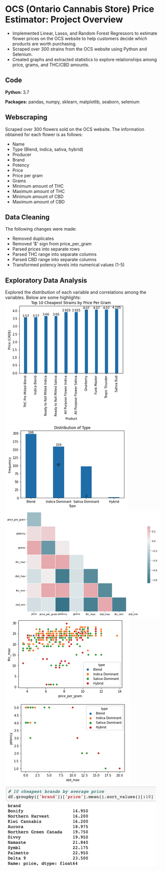 # OCS (Ontario Cannabis Store) Price Estimator: Project Overview
- Implemented Linear, Lasso, and Random Forest Regressors to estimate flower prices on the OCS website to help customers decide which products are worth purchasing.
- Scraped over 300 strains from the OCS website using Python and Selenium.
- Created graphs and extracted statistics to explore relationships among price, grams, and THC/CBD amounts.

## Code
__Python:__ 3.7

__Packages:__ pandas, numpy, sklearn, matplotlib, seaborn, selenium

## Webscraping
Scraped over 300 flowers sold on the OCS website. The information obtained for each flower is as follows:
- Name
- Type (Blend, indica, sativa, hybrid)
- Producer
- Brand
- Potency
- Price
- Price per gram
- Grams
- Minimum amount of THC
- Maximum amount of THC
- Minimum amount of CBD
- Maximum amount of CBD

## Data Cleaning
The following changes were made:
- Removed duplicates
- Removed '$' sign from price_per_gram
- Parsed prices into separate rows
- Parsed THC range into separate columns
- Parsed CBD range into separate columns
- Transformed potency levels into numerical values (1-5)

## Exploratory Data Analysis
Explored the distribution of each variable and correlations among the variables. Below are some highlights:
![](https://github.com/jordanchow1/ocs_strains/blob/main/graphs/1.png)
![](https://github.com/jordanchow1/ocs_strains/blob/main/graphs/2.png)
![](https://github.com/jordanchow1/ocs_strains/blob/main/graphs/5.png)
![](https://github.com/jordanchow1/ocs_strains/blob/main/graphs/6.png)
![](https://github.com/jordanchow1/ocs_strains/blob/main/graphs/7.png)
![](https://github.com/jordanchow1/ocs_strains/blob/main/graphs/3.png)


